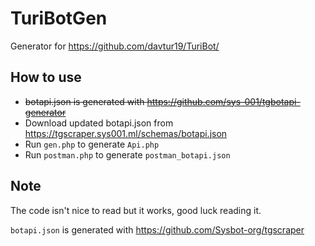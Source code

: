 # TuriBotGen
Generator for https://github.com/davtur19/TuriBot/

## How to use
- ~~botapi.json is generated with https://github.com/sys-001/tgbotapi-generator~~
- Download updated botapi.json from https://tgscraper.sys001.ml/schemas/botapi.json
- Run `gen.php` to generate `Api.php`
- Run `postman.php` to generate `postman_botapi.json`

## Note
The code isn't nice to read but it works, good luck reading it.

`botapi.json` is generated with https://github.com/Sysbot-org/tgscraper
